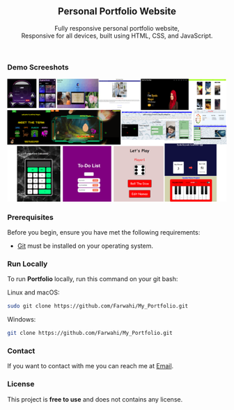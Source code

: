 <div align="center">
  
 

  <h2 align="center">Personal Portfolio Website</h2>

  Fully responsive personal portfolio website, <br />Responsive for all devices, built using HTML, CSS, and JavaScript.

  <a href="https://github.com/Farwahi/My_Portfolio/"><strong></strong></a>

</div>

<br />

### Demo Screeshots

![Portfolio Desktop Demo](./readme-images/desktop.png "Desktop Demo")

### Prerequisites

Before you begin, ensure you have met the following requirements:

* [Git](https://git-scm.com/downloads "Download Git") must be installed on your operating system.

### Run Locally

To run **Portfolio** locally, run this command on your git bash:

Linux and macOS:

```bash
sudo git clone https://github.com/Farwahi/My_Portfolio.git
```

Windows:

```bash
git clone https://github.com/Farwahi/My_Portfolio.git
```

### Contact

If you want to contact with me you can reach me at [Email](farwa_hi@yahoo.com).

### License

This project is **free to use** and does not contains any license.

